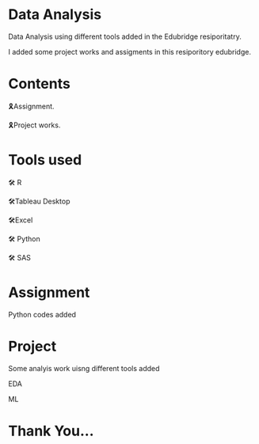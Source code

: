 # Data Analysis
Data Analysis using different tools added in the Edubridge resiporitatry.

I added some project works and assigments in this resiporitory edubridge.
# Contents

 🎗Assignment.

 🎗Project works.

# Tools used

🛠 R

🛠Tableau Desktop

🛠Excel

🛠 Python

🛠 SAS 

# Assignment

Python codes added

# Project

Some analyis work uisng different tools added

EDA 

ML

# Thank You...


